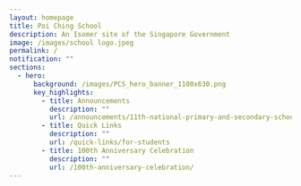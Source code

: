 ```yaml
---
layout: homepage
title: Poi Ching School
description: An Isomer site of the Singapore Government
image: /images/school logo.jpeg
permalink: /
notification: ""
sections:
  - hero:
      background: /images/PCS_hero_banner_1100x630.png
      key_highlights:
        - title: Announcements
          description: ""
          url: /announcements/11th-national-primary-and-secondary-schools-chinese-calligraphy-competition/
        - title: Quick Links
          description: ""
          url: /quick-links/for-students
        - title: 100th Anniversary Celebration
          description: ""
          url: /100th-anniversary-celebration/
---
```


